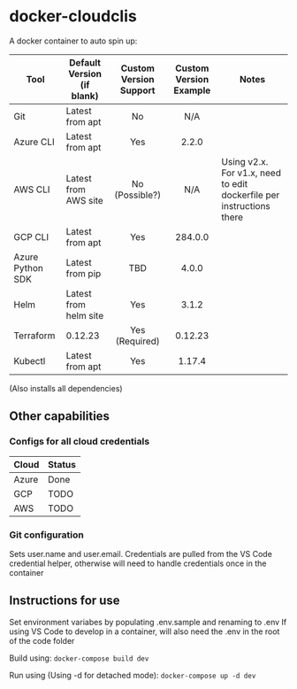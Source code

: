 # docker-cloudclis

A docker container to auto spin up:

| Tool             |  Default Version (if blank) | Custom Version Support | Custom Version Example | Notes
| ---------------- | --------------------------  | :--------------------: | :--------------------: | ----------- |
| Git              |  Latest from apt            | No                     | N/A                    |             |
| Azure CLI        |  Latest from apt            | Yes                    | 2.2.0                  |             |
| AWS CLI          |  Latest from AWS site       | No (Possible?)         | N/A                    |               Using v2.x. For v1.x, need to edit dockerfile per instructions there |
| GCP CLI          |  Latest from apt            | Yes                    | 284.0.0                |             |
| Azure Python SDK |  Latest from pip            | TBD                    | 4.0.0                  |             |
| Helm             |  Latest from helm site      | Yes                    | 3.1.2                  |             |
| Terraform        |  0.12.23                    | Yes (Required)         | 0.12.23                |             |
| Kubectl          |  Latest from apt            | Yes                    | 1.17.4                 |             |

(Also installs all dependencies)

## Other capabilities
### Configs for all cloud credentials

| Cloud    |  Status  | 
| -------- | -------- |
| Azure    |  Done    |
| GCP      |  TODO    |
| AWS      |  TODO    |

### Git configuration
Sets user.name and user.email. Credentials are pulled from the VS Code credential helper, otherwise will need to handle credentials once in the container

## Instructions for use
Set environment variabes by populating .env.sample and renaming to .env
If using VS Code to develop in a container, will also need the .env in the root of the code folder

Build using:
`docker-compose build dev`

Run using (Using -d for detached mode):
`docker-compose up -d dev`
